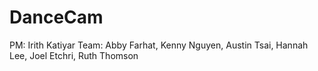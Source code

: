 # DanceCam

PM: Irith Katiyar 
Team: Abby Farhat, Kenny Nguyen, Austin Tsai, Hannah Lee, Joel Etchri, Ruth Thomson

